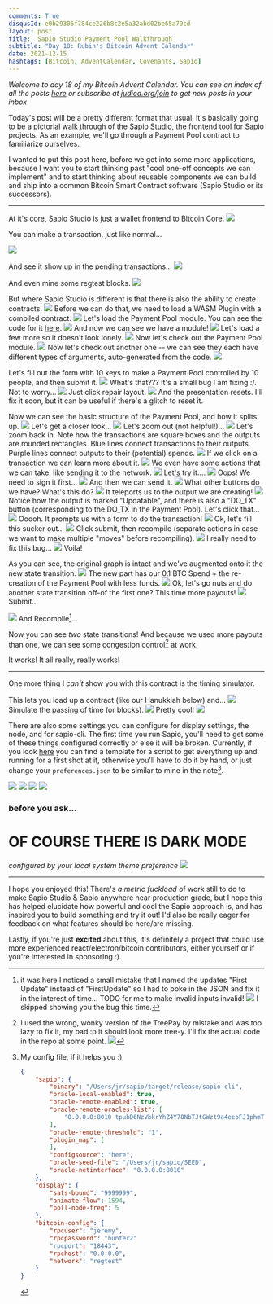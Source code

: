```yaml
---
comments: True
disqusId: e0b29306f784ce226b8c2e5a32abd02be65a79cd
layout: post
title:  Sapio Studio Payment Pool Walkthrough
subtitle: "Day 18: Rubin's Bitcoin Advent Calendar"
date: 2021-12-15
hashtags: [Bitcoin, AdventCalendar, Covenants, Sapio]
---
```



_Welcome to day 18 of my Bitcoin Advent Calendar. You can see an index of all
the posts [here](/advent21) or subscribe at
[judica.org/join](https://judica.org/join) to get new posts in your inbox_

Today's post will be a pretty different format that usual, it's basically going
to be a pictorial walk through of the [Sapio
Studio](https://github.com/sapio-lang/sapio-studio), the frontend tool for Sapio
projects. As an example, we'll go through a Payment Pool contract to familiarize
ourselves.

I wanted to put this post here, before we get into some more applications,
because I want you to start thinking past "cool one-off concepts we can
implement" and to start thinking about reusable components we can build and ship
into a common Bitcoin Smart Contract software (Sapio Studio or its successors).

<hr>

At it's core, Sapio Studio is just a wallet frontend to Bitcoin Core.
![](/public/img/bitcoin/advent/studio/000000.png)

You can make a transaction, just like normal...

![](/public/img/bitcoin/advent/studio/000001.png)

And see it show up in the pending transactions...
![](/public/img/bitcoin/advent/studio/000002.png)

And even mine some regtest blocks.
![](/public/img/bitcoin/advent/studio/000003.png)

But where Sapio Studio is different is that there is also the ability to create
contracts.
![](/public/img/bitcoin/advent/studio/000004.png)
Before we can do that, we need to load a WASM Plugin with a compiled contract.
![](/public/img/bitcoin/advent/studio/000006.png)
Let's load the Payment Pool module. You can see the code for it
[here](https://github.com/sapio-lang/sapio/blob/b98db9637777a808835b4593ae1063230735fc8a/plugin-example/hanukkiah/src/plugin.rs).
![](/public/img/bitcoin/advent/studio/000007.png)
And now we can see we have a module!
![](/public/img/bitcoin/advent/studio/000008.png)
Let's load a few more so it doesn't look lonely.
![](/public/img/bitcoin/advent/studio/000009.png)
Now let's check out the Payment Pool module.
![](/public/img/bitcoin/advent/studio/000010.png)
Now let's check out another one -- we can see they each have different types of
arguments, auto-generated from the code.
![](/public/img/bitcoin/advent/studio/000011.png)

Let's fill out the form with 10 keys to make a Payment Pool controlled by 10
people, and then submit it.
![](/public/img/bitcoin/advent/studio/000012.png)
What's that??? It's a small bug I am fixing :/.  Not to worry...
![](/public/img/bitcoin/advent/studio/000013.png)
Just click repair layout.
![](/public/img/bitcoin/advent/studio/000014.png)
And the presentation resets. I'll fix it soon, but it can be useful if there's a
glitch to reset it.

Now we can see the basic structure of the Payment Pool, and how it splits up.
![](/public/img/bitcoin/advent/studio/000015.png)
Let's get a closer look...
![](/public/img/bitcoin/advent/studio/000016.png)
Let's zoom out (not helpful!)...
![](/public/img/bitcoin/advent/studio/000017.png)
Let's zoom back in. Note how the transactions are square boxes and the outputs
are rounded rectangles. Blue lines connect transactions to their outputs. Purple lines
connect outputs to their (potential) spends.
![](/public/img/bitcoin/advent/studio/000016.png)
If we click on a transaction we can learn more about it.
![](/public/img/bitcoin/advent/studio/000018.png)
We even have some actions that we can take, like sending it to the network. 
![](/public/img/bitcoin/advent/studio/000019.png)
Let's try it....
![](/public/img/bitcoin/advent/studio/000020.png)
Oops! We need to sign it first...
![](/public/img/bitcoin/advent/studio/000021.png)
And then we can send it.
![](/public/img/bitcoin/advent/studio/000022.png)
What other buttons do we have? What's this do?
![](/public/img/bitcoin/advent/studio/000023.png)
It teleports us to the output we are creating!
![](/public/img/bitcoin/advent/studio/000024.png)
Notice how the output is marked "Updatable", and there is also a "DO_TX"
button (corresponding to the DO_TX in the Payment Pool). Let's click that...
![](/public/img/bitcoin/advent/studio/000025.png)
Ooooh. It prompts us with a form to do the transaction!
![](/public/img/bitcoin/advent/studio/000026.png)
Ok, let's fill this sucker out...
![](/public/img/bitcoin/advent/studio/000027.png)
Click submit, then recompile (separate actions in case we want to make multiple "moves" before recompiling).
![](/public/img/bitcoin/advent/studio/000028.png)
I really need to fix this bug...
![](/public/img/bitcoin/advent/studio/000029.png)
Voila!

As you can see, the original graph is intact and we've augmented onto it the new state transition.
![](/public/img/bitcoin/advent/studio/000030.png)
The new part has our 0.1 BTC Spend + the re-creation of the Payment Pool with less funds.
![](/public/img/bitcoin/advent/studio/000031.png)
Ok, let's go nuts and do another state transition off-of the first one? This time more payouts!
![](/public/img/bitcoin/advent/studio/000032.png)
Submit... 


![](/public/img/bitcoin/advent/studio/000033.png)
And Recompile[^bug]...

[^bug]: it was here I noticed a small mistake that I named the updates "First Update" instead of "FirstUpdate" so I had to poke in the JSON and fix it in the interest of time... TODO for me to make invalid inputs invalid!
![](/public/img/bitcoin/advent/studio/000034.png)
I skipped showing you the bug this time.

Now you can see *two* state transitions! And because we used more payouts than one, we can see some congestion control[^bug2] at work.

[^bug2]: I used the wrong, wonky version of the TreePay by mistake and was too lazy to fix it, my bad :p it should look more tree-y. I'll fix the actual code in the repo at some point.
![](/public/img/bitcoin/advent/studio/000035.png)

It works! It all really, really works!

<hr>

One more thing I *can't* show you with this contract is the timing simulator.

This lets you load up a contract (like our Hanukkiah below) and...
![](/public/img/bitcoin/advent/studio/000042.png)
Simulate the passing of time (or blocks).
![](/public/img/bitcoin/advent/studio/000041.png)
Pretty cool!
![](/public/img/bitcoin/advent/studio/000040.png)



There are also some settings you can configure for display settings, the node,
and for sapio-cli. The first time you run Sapio, you'll need to get some of
these things configured correctly or else it will be broken. Currently, if you
look  [here](https://github.com/JeremyRubin/sapio-pod/blob/master/runner.sh) you
can find a template for a script to get everything up and running for a first
shot at it, otherwise you'll have to do it by hand, or just change your
`preferences.json` to be similar to mine in the note[^config].

![](/public/img/bitcoin/advent/studio/000036.png)
![](/public/img/bitcoin/advent/studio/000037.png)
![](/public/img/bitcoin/advent/studio/000038.png)
![](/public/img/bitcoin/advent/studio/000039.png)

### before you ask...
# OF COURSE THERE IS DARK MODE
_configured by your local system theme preference_
![](/public/img/bitcoin/advent/studio/dark.png)

<hr>

I hope you enjoyed this! There's *a metric fuckload* of work still to do to make
Sapio Studio & Sapio anywhere near production grade, but I hope this has helped
elucidate how powerful and cool the Sapio approach is, and has inspired you to
build something and try it out! I'd also be really eager for feedback on what
features should be here/are missing.

Lastly, if you're just **excited** about this, it's definitely a project
that could use more experienced react/electron/bitcoin contributors, either
yourself or if you're interested in sponsoring :).


[^config]:
    My config file, if it helps you :)
    ```json
    {
        "sapio": {
            "binary": "/Users/jr/sapio/target/release/sapio-cli",
            "oracle-local-enabled": true,
            "oracle-remote-enabled": true,
            "oracle-remote-oracles-list": [
                "0.0.0.0:8010 tpubD6NzVbkrYhZ4Y78NbTJtGWzt9a4eeoFJ1phmTVxZNSAiVkVWW5GYixSobuXTQtzFDcSWPoXhtiDUu4n6sChuNKVXZ9UL4LvxnU1WG4Y7pxV"
            ],
            "oracle-remote-threshold": "1",
            "plugin_map": [
            ],
            "configsource": "here",
            "oracle-seed-file": "/Users/jr/sapio/SEED",
            "oracle-netinterface": "0.0.0.0:8010"
        },
        "display": {
            "sats-bound": "9999999",
            "animate-flow": 1594,
            "poll-node-freq": 5
        },
        "bitcoin-config": {
            "rpcuser": "jeremy",
            "rpcpassword": "hunter2"
            "rpcport": "18443",
            "rpchost": "0.0.0.0",
            "network": "regtest"
        }
    }
    ```
